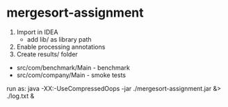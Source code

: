 # mergesort-assignment

1. Import in IDEA
    * add lib/ as library path
2. Enable processing annotations
3. Create results/ folder

* src/com/benchmark/Main - benchmark
* src/com/company/Main - smoke tests

run as:
java -XX:-UseCompressedOops -jar ./mergesort-assignment.jar &> ./log.txt &